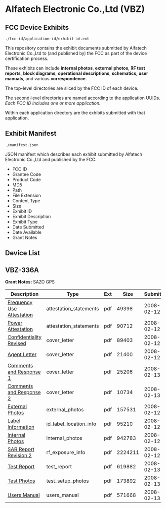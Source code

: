 # Alfatech Electronic Co.,Ltd (VBZ)
## FCC Device Exhibits

```
./fcc-id/application-id/exhibit-id.ext
```

This repository contains the exhibit documents submitted by Alfatech Electronic Co.,Ltd to (and published by) the FCC as part of the device certification process.

These exhibits can include **internal photos**, **external photos**, **RF test reports**, **block diagrams**, **operational descriptions**, **schematics**, **user manuals**, and various **correspondence**.

The top-level directories are sliced by the FCC ID of each device.

The second-level directories are named according to the application UUIDs. *Each FCC ID includes one or more application.*

Within each application directory are the exhibits submitted with that application. 

## Exhibit Manifest

```
./manifest.json
```

JSON manifest which describes each exhibit submitted by Alfatech Electronic Co.,Ltd and published by the FCC.

- FCC ID
- Grantee Code
- Product Code
- MD5
- Path
- File Extension
- Content Type
- Size
- Exhibit ID
- Exhibit Description
- Exhibit Type
- Date Submitted
- Date Available
- Grant Notes

## Device List
## VBZ-336A
**Grant Notes:** SAZO GPS

| Description | Type | Ext | Size | Submitted | Available |
| ----------- | ---- | --- | ---- | --------- | --------- |
| [Frequency Use Attestation](VBZ-336A/bec7979f32502756483ca1dd804e5d30/901349.pdf) | attestation_statements | pdf | 49398 | 2008-02-12 | 2008-02-13 |
| [Power Attestation](VBZ-336A/bec7979f32502756483ca1dd804e5d30/901352.pdf) | attestation_statements | pdf | 90712 | 2008-02-12 | 2008-02-13 |
| [Confidentiality Revised](VBZ-336A/bec7979f32502756483ca1dd804e5d30/901350.pdf) | cover_letter | pdf | 89403 | 2008-02-12 | 2008-02-13 |
| [Agent Letter](VBZ-336A/bec7979f32502756483ca1dd804e5d30/901351.pdf) | cover_letter | pdf | 21400 | 2008-02-12 | 2008-02-13 |
| [Comments and Response 1](VBZ-336A/bec7979f32502756483ca1dd804e5d30/901793.pdf) | cover_letter | pdf | 25206 | 2008-02-13 | 2008-02-13 |
| [Comments and Response 2](VBZ-336A/bec7979f32502756483ca1dd804e5d30/901794.pdf) | cover_letter | pdf | 10734 | 2008-02-13 | 2008-02-13 |
| [External Photos](VBZ-336A/bec7979f32502756483ca1dd804e5d30/901353.pdf) | external_photos | pdf | 157531 | 2008-02-12 | 2008-02-13 |
| [Label Information](VBZ-336A/bec7979f32502756483ca1dd804e5d30/901355.pdf) | id_label_location_info | pdf | 95210 | 2008-02-12 | 2008-02-13 |
| [Internal Photos](VBZ-336A/bec7979f32502756483ca1dd804e5d30/901354.pdf) | internal_photos | pdf | 942783 | 2008-02-12 | 2008-02-13 |
| [SAR Report Revision 2](VBZ-336A/bec7979f32502756483ca1dd804e5d30/901358.pdf) | rf_exposure_info | pdf | 2224211 | 2008-02-12 | 2008-02-13 |
| [Test Report](VBZ-336A/bec7979f32502756483ca1dd804e5d30/901786.pdf) | test_report | pdf | 619882 | 2008-02-13 | 2008-02-13 |
| [Test Photos](VBZ-336A/bec7979f32502756483ca1dd804e5d30/901787.pdf) | test_setup_photos | pdf | 173892 | 2008-02-13 | 2008-02-13 |
| [Users Manual](VBZ-336A/bec7979f32502756483ca1dd804e5d30/901788.pdf) | users_manual | pdf | 571668 | 2008-02-13 | 2008-02-13 |
